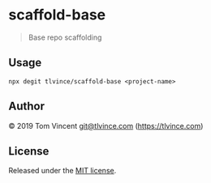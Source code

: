 # scaffold-base

> Base repo scaffolding

## Usage

```shell
npx degit tlvince/scaffold-base <project-name>
```

## Author

© 2019 Tom Vincent <git@tlvince.com> (https://tlvince.com)

## License

Released under the [MIT license](https://tlvince.mit-license.org).
